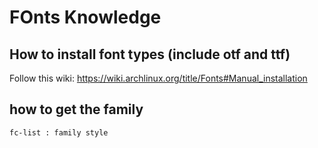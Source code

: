 # FOnts Knowledge

## How to install font types (include otf and ttf)

Follow this wiki: https://wiki.archlinux.org/title/Fonts#Manual_installation

## how to get the family
```bash
fc-list : family style
```
